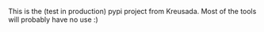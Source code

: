 This is the (test in production) pypi project from Kreusada.
Most of the tools will probably have no use :)
